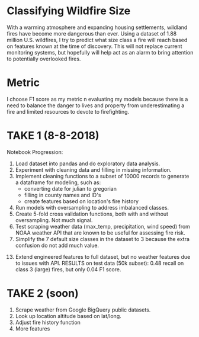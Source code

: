 # Classifying Wildfire Size

With a warming atmosphere and expanding housing settlements, wildland fires have become more dangerous than ever. Using a dataset of 1.88 million U.S. wildfires, I try to predict what size class a fire will reach based on features known at the time of discovery. This will not replace current monitoring systems, but hopefully will help act as an alarm to bring attention to potentially overlooked fires. 

# Metric 
I choose F1 score as my metric n evaluating my models because there is a need to balance the danger to lives and property from underestimating a fire and limited resources to devote to firefighting.

# TAKE 1 (8-8-2018)
Notebook Progression:
1. Load dataset into pandas and do exploratory data analysis. 
2. Experiment with cleaning data and filling in missing information.
3. Implement cleaning functions to a subset of 10000 records to generate a dataframe for modeling, such as:
    - converting date for julian to gregorian
    - filling in county names and ID's
    - create features based on location's fire history
4. Run models with oversampling to address imbalanced classes.
5. Create 5-fold cross validation functions, both with and without oversampling. Not much signal.
6. Test scraping weather data (max_temp, precipitation, wind speed) from NOAA weather API that are known to be useful for assessing fire risk.
7. Simplify the 7 default size classes in the dataset to 3 because the extra confusion do not add much value.
<!-- 8. Run models with only 3 classes.
9. Scale up weather scraping to the 10k subset and incorporated stratified k-fold in cross validation.
10. Test model on another random 10k subset from. UNREASONABLE SCORING METHOD.
11. Test model on 10k subset randomly sampled from 500000 most recent fires. UNREASONABLE TESTING. 
12. Pivot to do more feature mining on G dataset-->
13. Extend engineered features to full dataset, but no weather features due to issues with API.
RESULTS on test data (50k subset): 0.48 recall on class 3 (large) fires, but only 0.04 F1 score. 

# TAKE 2 (soon)
1. Scrape weather from Google BigQuery public datasets.
2. Look up location altitude based on lat/long. 
3. Adjust fire history function
4. More features
<!-- 5. Redo EDA -->


